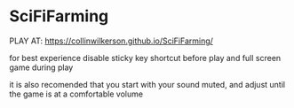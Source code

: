 # SciFiFarming
 
PLAY AT: https://collinwilkerson.github.io/SciFiFarming/

for best experience disable sticky key shortcut before play and full screen game during play

it is also recomended that you start with your sound muted, and adjust until the game is at a comfortable volume
